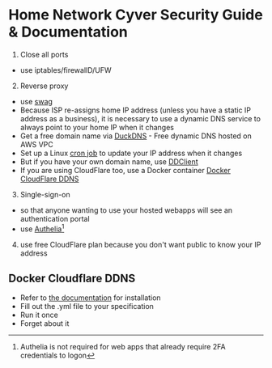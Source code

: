 # Home Network Cyver Security Guide & Documentation
1. Close all ports
  - use iptables/firewallD/UFW
2. Reverse proxy
 - use [swag](https://github.com/linuxserver/docker-swag)
  - Because ISP re-assigns home IP address (unless you have a static IP address as a business), it is necessary to use a dynamic DNS service to always point to your home IP when it changes
  - Get a free domain name via [DuckDNS](https://www.duckdns.org/) - Free dynamic DNS hosted on AWS VPC
  - Set up a Linux [cron job]() to update your IP address when it changes
  - But if you have your own domain name, use [DDClient](https://github.com/ddclient/ddclient)
  - If you are using CloudFlare too, use a Docker container [Docker CloudFlare DDNS](#docker-cloudflare-ddns)
3. Single-sign-on
  - so that anyone wanting to use your hosted webapps will see an authentication portal
  - use [Authelia](https://github.com/authelia/authelia)[^2fa1]
[^2fa1]: Authelia is not required for web apps that already require 2FA credentials to logon
4. use free CloudFlare plan because you don't want public to know your IP address

## Docker Cloudflare DDNS
- Refer to [the documentation](https://github.com/oznu/docker-cloudflare-ddns) for installation
- Fill out the .yml file to your specification
- Run it once
- Forget about it
